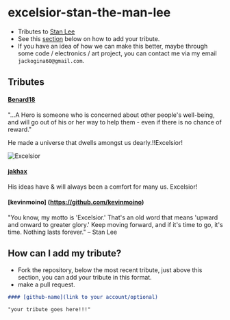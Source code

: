 # excelsior-stan-the-man-lee
- Tributes to [Stan Lee](https://en.wikipedia.org/wiki/Stan_Lee)
- See this [section](#how-can-i-add-my-tribute) below on how to add your tribute.
- If you have an idea of how we can make this better, maybe through some code / electronics / art  project, you can contact me via my email `jackogina60@gmail.com`. 

## Tributes

#### [Benard18](https://github.com/Benard18)
"...A Hero is someone who is concerned about other people's well-being, and will go out of his or her way to help them - even if there is no chance of reward."

He made a universe that dwells amongst us dearly.!!Excelsior!

![Excelsior](http://legionofleia.com/wp-content/uploads/stan-lee-marvel-comics-comicbookcom-1070074-1280x0.jpeg)

#### [jakhax](https://github.com/jakhax)
His ideas have & will always been a comfort for many us. Excelsior!

#### [kevinmoino] (https://github.com/kevinmoino)
"You know, my motto is 'Excelsior.' That's an old word that means 'upward and onward to greater glory.' Keep moving forward, and if it's time to go, it's time. Nothing lasts forever." – Stan Lee

## How can I add my tribute?
- Fork the repository, below the most recent tribute, just above this section, you can add your tribute in this format.
- make a pull request.
```markdown
#### [github-name](link to your account/optional)

"your tribute goes here!!!"
```
